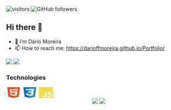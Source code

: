 ![visitors](https://visitor-badge.glitch.me/badge?page_id=darioffmoreira.visitor-badge)
![GitHub followers](https://img.shields.io/github/followers/darioffmoreira?style=social)

## Hi there 👋

- 🔭 I’m Dário Moreira
- 📫 How to reach me: https://darioffmoreira.github.io/Portfolio/

<!-- <div style:"display: flex; flex-direction: row">
  <img src="https://img.shields.io/badge/HTML-red" />  
  <img src="https://img.shields.io/badge/CSS-blue" />  
  <img src="https://img.shields.io/badge/JS-yellow" />
  <img src="https://img.shields.io/badge/GIT-orange" />  
</div> -->

<div style:"display:flex;flex-direction:row">
  <img height="160em" src="https://github-readme-stats.vercel.app/api?username=darioffmoreira&show_icons=true&theme=dracula&include_all_commits=true&count_private=true"/>
  <img height="160em" src="https://github-readme-stats.vercel.app/api/top-langs/?username=darioffmoreira&layout=compact&langs_count=16&theme=dracula&count_private=true"/>
</div

<div style="display: inline_block" align='center'>
  <h3>Technologies</h3>
  <img align="center" alt="HTML" height="30" width="40" src="https://raw.githubusercontent.com/devicons/devicon/master/icons/html5/html5-original.svg">
  <img align="center" alt="CSS" height="30" width="40" src="https://raw.githubusercontent.com/devicons/devicon/master/icons/css3/css3-original.svg">
  <img align="center" alt="JavaScript" height="30" width="40" src="https://raw.githubusercontent.com/devicons/devicon/master/icons/javascript/javascript-plain.svg">
</div>
 
<div align='center'> 
 	<a href = "mailto:darioffmoreira@gmail.com"><img src="https://img.shields.io/badge/-Gmail-%23333?style=for-the-badge&logo=gmail&logoColor=white" target="_blank"></a>
  <a href="https://www.linkedin.com/in/darioffmoreira" target="_blank"><img src="https://img.shields.io/badge/-LinkedIn-%230077B5?style=for-the-badge&logo=linkedin&logoColor=white" target="_blank"></a> 
</div>
